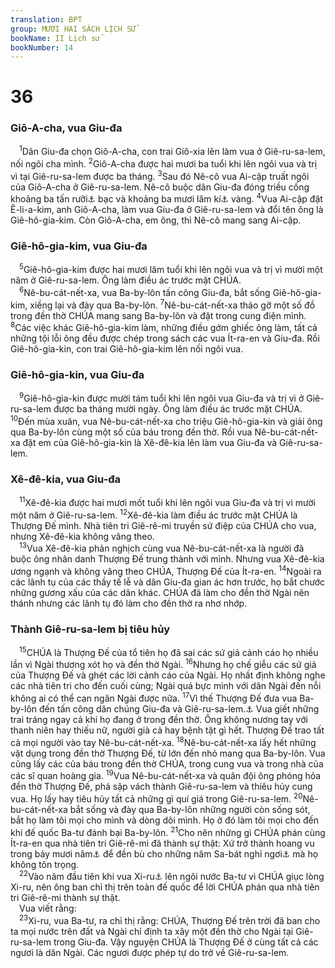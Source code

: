 ```yaml
---
translation: BPT
group: MƯƠI HAI SÁCH LỊCH SỬ
bookName: II Lịch sử 
bookNumber: 14
---
```


<div class="title"><h1>36</h1><h3>Giô-A-cha, vua Giu-đa</h3></div>
<span class="verse 2su_36_1"> <sup>1</sup>Dân Giu-đa chọn Giô-A-cha, con trai Giô-xia lên làm vua ở Giê-ru-sa-lem, nối ngôi cha mình.</span>
<span class="verse 2su_36_2"><sup>2</sup>Giô-A-cha được hai mươi ba tuổi khi lên ngôi vua và trị vì tại Giê-ru-sa-lem được ba tháng.</span>
<span class="verse 2su_36_3"><sup>3</sup>Sau đó Nê-cô vua Ai-cập truất ngôi của Giô-A-cha ở Giê-ru-sa-lem. Nê-cô buộc dân Giu-đa đóng triều cống khoảng ba tấn rưỡi<a data-toggle="tooltip" data-placement="bottom" title="Nguyên văn, “100 ta-lâng” (khoảng 3.450 kí-lô).">⚓</a> bạc và khoảng ba mươi lăm kí<a data-toggle="tooltip" data-placement="bottom" title="Nguyên văn, “1 ta-lâng” (khoảng 34,50 kí-lô).">⚓</a> vàng.</span>
<span class="verse 2su_36_4"><sup>4</sup>Vua Ai-cập đặt Ê-li-a-kim, anh Giô-A-cha, làm vua Giu-đa ở Giê-ru-sa-lem và đổi tên ông là Giê-hô-gia-kim. Còn Giô-A-cha, em ông, thì Nê-cô mang sang Ai-cập.<br/></span>
<div class="title"><h3>Giê-hô-gia-kim, vua Giu-đa</h3></div>
<span class="verse 2su_36_5"> <sup>5</sup>Giê-hô-gia-kim được hai mươi lăm tuổi khi lên ngôi vua và trị vì mười một năm ở Giê-ru-sa-lem. Ông làm điều ác trước mặt CHÚA.<br/></span>
<span class="verse 2su_36_6"> <sup>6</sup>Nê-bu-cát-nết-xa, vua Ba-by-lôn tấn công Giu-đa, bắt sống Giê-hô-gia-kim, xiềng lại và đày qua Ba-by-lôn.</span>
<span class="verse 2su_36_7"><sup>7</sup>Nê-bu-cát-nết-xa tháo gỡ một số đồ trong đền thờ CHÚA mang sang Ba-by-lôn và đặt trong cung điện mình.</span>
<span class="verse 2su_36_8"><sup>8</sup>Các việc khác Giê-hô-gia-kim làm, những điều gớm ghiếc ông làm, tất cả những tội lỗi ông đều được chép trong sách các vua Ít-ra-en và Giu-đa. Rồi Giê-hô-gia-kin, con trai Giê-hô-gia-kim lên nối ngôi vua.<br/></span>
<div class="title"><h3>Giê-hô-gia-kin, vua Giu-đa</h3></div>
<span class="verse 2su_36_9"> <sup>9</sup>Giê-hô-gia-kin được mười tám tuổi khi lên ngôi vua Giu-đa và trị vì ở Giê-ru-sa-lem được ba tháng mười ngày. Ông làm điều ác trước mặt CHÚA.</span>
<span class="verse 2su_36_10"><sup>10</sup>Đến mùa xuân, vua Nê-bu-cát-nết-xa cho triệu Giê-hô-gia-kin và giải ông qua Ba-by-lôn cùng một số của báu trong đền thờ. Rồi vua Nê-bu-cát-nết-xa đặt em của Giê-hô-gia-kin là Xê-đê-kia lên làm vua Giu-đa và Giê-ru-sa-lem.<br/></span>
<div class="title"><h3>Xê-đê-kia, vua Giu-đa</h3></div>
<span class="verse 2su_36_11"> <sup>11</sup>Xê-đê-kia được hai mươi mốt tuổi khi lên ngôi vua Giu-đa và trị vì mười một năm ở Giê-ru-sa-lem.</span>
<span class="verse 2su_36_12"><sup>12</sup>Xê-đê-kia làm điều ác trước mặt CHÚA là Thượng Đế mình. Nhà tiên tri Giê-rê-mi truyền sứ điệp của CHÚA cho vua, nhưng Xê-đê-kia không vâng theo.<br/></span>
<span class="verse 2su_36_13"> <sup>13</sup>Vua Xê-đê-kia phản nghịch cùng vua Nê-bu-cát-nết-xa là người đã buộc ông nhân danh Thượng Đế trung thành với mình. Nhưng vua Xê-đê-kia ương ngạnh và không vâng theo CHÚA, Thượng Đế của Ít-ra-en.</span>
<span class="verse 2su_36_14"><sup>14</sup>Ngoài ra các lãnh tụ của các thầy tế lễ và dân Giu-đa gian ác hơn trước, họ bắt chước những gương xấu của các dân khác. CHÚA đã làm cho đền thờ Ngài nên thánh nhưng các lãnh tụ đó làm cho đền thờ ra nhơ nhớp.<br/></span>
<div class="title"><h3>Thành Giê-ru-sa-lem bị tiêu hủy</h3></div>
<span class="verse 2su_36_15"> <sup>15</sup>CHÚA là Thượng Đế của tổ tiên họ đã sai các sứ giả cảnh cáo họ nhiều lần vì Ngài thương xót họ và đền thờ Ngài.</span>
<span class="verse 2su_36_16"><sup>16</sup>Nhưng họ chế giễu các sứ giả của Thượng Đế và ghét các lời cảnh cáo của Ngài. Họ nhất định không nghe các nhà tiên tri cho đến cuối cùng; Ngài quá bực mình với dân Ngài đến nỗi không ai có thể can ngăn Ngài được nữa.</span>
<span class="verse 2su_36_17"><sup>17</sup>Vì thế Thượng Đế đưa vua Ba-by-lôn đến tấn công dân chúng Giu-đa và Giê-ru-sa-lem.<a data-toggle="tooltip" data-placement="bottom" title="Biến cố nầy xảy ra vào năm 586 trước Công nguyên khi Giê-ru-sa-lem bị Nê-bu-cát-nết-xa, vua Ba-by-lôn hoàn toàn tiêu hủy.">⚓</a> Vua giết những trai tráng ngay cả khi họ đang ở trong đền thờ. Ông không nương tay với thanh niên hay thiếu nữ, người già cả hay bệnh tật gì hết. Thượng Đế trao tất cả mọi người vào tay Nê-bu-cát-nết-xa.</span>
<span class="verse 2su_36_18"><sup>18</sup>Nê-bu-cát-nết-xa lấy hết những vật dụng trong đền thờ Thượng Đế, từ lớn đến nhỏ mang qua Ba-by-lôn. Vua cũng lấy các của báu trong đền thờ CHÚA, trong cung vua và trong nhà của các sĩ quan hoàng gia.</span>
<span class="verse 2su_36_19"><sup>19</sup>Vua Nê-bu-cát-nết-xa và quân đội ông phóng hỏa đền thờ Thượng Đế, phá sập vách thành Giê-ru-sa-lem và thiêu hủy cung vua. Họ lấy hay tiêu hủy tất cả những gì quí giá trong Giê-ru-sa-lem.</span>
<span class="verse 2su_36_20"><sup>20</sup>Nê-bu-cát-nết-xa bắt sống và đày qua Ba-by-lôn những người còn sống sót, bắt họ làm tôi mọi cho mình và dòng dõi mình. Họ ở đó làm tôi mọi cho đến khi đế quốc Ba-tư đánh bại Ba-by-lôn.</span>
<span class="verse 2su_36_21"><sup>21</sup>Cho nên những gì CHÚA phán cùng Ít-ra-en qua nhà tiên tri Giê-rê-mi đã thành sự thật: Xứ trở thành hoang vu trong bảy mươi năm<a data-toggle="tooltip" data-placement="bottom" title="Xem Giê 25:11; 29:10.">⚓</a> để đền bù cho những năm Sa-bát nghỉ ngơi<a data-toggle="tooltip" data-placement="bottom" title="Luật pháp định rằng cứ 7 năm thì đất được phép nghỉ ngơi trong vòng 1 năm, không được trồng trọt gì. Xem Lê-vi 25:1-7.">⚓</a> mà họ không tôn trọng.<br/></span>
<span class="verse 2su_36_22"> <sup>22</sup>Vào năm đầu tiên khi vua Xi-ru<a data-toggle="tooltip" data-placement="bottom" title="Tức khoảng năm 539–538 trước Công nguyên.">⚓</a> lên ngôi nước Ba-tư vì CHÚA giục lòng Xi-ru, nên ông ban chỉ thị trên toàn đế quốc để lời CHÚA phán qua nhà tiên tri Giê-rê-mi thành sự thật.<br/> Vua viết rằng:<br/></span>
<span class="verse 2su_36_23"> <sup>23</sup>Xi-ru, vua Ba-tư, ra chỉ thị rằng: CHÚA, Thượng Đế trên trời đã ban cho ta mọi nước trên đất và Ngài chỉ định ta xây một đền thờ cho Ngài tại Giê-ru-sa-lem trong Giu-đa. Vậy nguyện CHÚA là Thượng Đế ở cùng tất cả các ngươi là dân Ngài. Các ngươi được phép tự do trở về Giê-ru-sa-lem.<br/></span>
